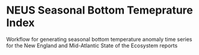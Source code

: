 # NEUS Seasonal Bottom Temeprature Index

Workflow for generating seasonal bottom temperature anomaly time series for the New England and Mid-Atlantic State of the Ecosystem reports
